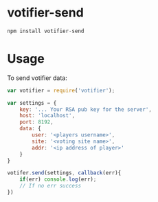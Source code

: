 # votifier-send

```javascript
npm install votifier-send
```

# Usage
To send votifier data:

```javascript
var votifier = require('votifier');

var settings = {
	key: '... Your RSA pub key for the server',
	host: 'localhost',
	port: 8192,
	data: {
		user: '<players username>',
		site: '<voting site name>',
		addr: '<ip address of player>'
	}
}

votifer.send(settings, callback(err){
	if(err) console.log(err);
	// If no err success
})